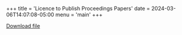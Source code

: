 +++
title = 'Licence to Publish Proceedings Papers'
date = 2024-03-06T14:07:08-05:00
menu = 'main'
+++

[Download file](/file/SNCS_ProceedingsPaper_LTP_ST_SN_Switzerland.docx)
